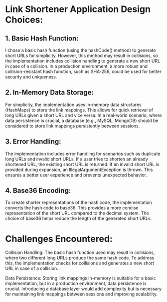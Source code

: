 # Link Shortener Application Design Choices:

## 1. Basic Hash Function:

I chose a basic hash function (using the hashCode() method) to generate short URLs for simplicity. However, this method may result in collisions, so the implementation includes collision handling to generate a new short URL in case of a collision.
In a production environment, a more robust and collision-resistant hash function, such as SHA-256, could be used for better security and uniqueness.

## 2. In-Memory Data Storage:

For simplicity, the implementation uses in-memory data structures (HashMaps) to store the link mappings. This allows for quick retrieval of long URLs given a short URL and vice versa.
In a real-world scenario, where data persistence is crucial, a database (e.g., MySQL, MongoDB) should be considered to store link mappings persistently between sessions.

## 3. Error Handling:

The implementation includes error handling for scenarios such as duplicate long URLs and invalid short URLs. If a user tries to shorten an already shortened URL, the existing short URL is returned. If an invalid short URL is provided during expansion, an IllegalArgumentException is thrown.
This ensures a better user experience and prevents unexpected behavior.

## 4. Base36 Encoding:

To create shorter representations of the hash code, the implementation converts the hash code to base36. This provides a more concise representation of the short URL compared to the decimal system.
The choice of base36 helps reduce the length of the generated short URLs.

# Challenges Encountered:

Collision Handling: The basic hash function used may result in collisions, where two different long URLs produce the same hash code. To address this, the implementation checks for collisions and generates a new short URL in case of a collision.

Data Persistence: Storing link mappings in-memory is suitable for a basic implementation, but in a production environment, data persistence is crucial. Introducing a database layer would add complexity but is necessary for maintaining link mappings between sessions and improving scalability.
